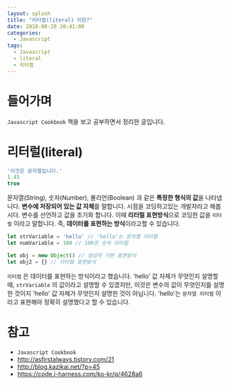 ```yaml
---
layout: splash
title: "리터럴(literal) 이란?"
date: 2018-08-20 20:41:00
categories: 
  - Javascript
tags:
  - Javascript
  - literal
  - 리터럴
---
```


# 들어가며

`Javascript Cookbook` 책을 보고 공부하면서 정리한 글입니다.

# 리터럴(literal)

~~~js
'이것은 문자열입니다.'
1.45
true
~~~

문자열(String), 숫자(Number), 불리언(Boolean) 과 같은 **특정한 형식의 값**을 나타냅니다. **변수에 저장되어 있는 값 자체**를 말합니다. 시점을 코딩하고있는 개발자라고 해봅시다. 변수를 선언하고 값을 초기화 합니다. 이때 **리터럴 표현방식**으로 코딩한 값을 `리터럴` 이라고 말합니다. 즉, **데이터를 표현하는 방식**이라고할 수 있습니다.

~~~js
let strVariable = 'hello' // 'hello'는 문자열 리터럴
let numVariable = 100 // 100은 숫자 리터럴

let obj = new Object() // 생성자 기반 표현방식
let obj2 = {} // 리터럴 표현방식
~~~

`리터럴` 은 데이터를 표현하는 방식이라고 했습니다. 'hello' 값 자체가 무엇인지 설명할 때, `strVariable` 의 값이라고 설명할 수 있겠지만, 이것은 변수의 값이 무엇인지를 설명한 것이지 'hello' 값 자체가 무엇인지 설명한 것이 아닙니다. 'hello'는 `문자열 리터럴` 이라고 표현해야 정확히 설명했다고 할 수 있습니다.

# 참고

- `Javascript Cookbook`
- <http://asfirstalways.tistory.com/21>
- <http://blog.kazikai.net/?p=45>
- <https://code.i-harness.com/ko-kr/q/4628a6>
